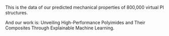 This is the data of our predicted mechanical properties of 800,000 virtual PI structures.

And our work is: Unveiling High-Performance Polyimides and Their Composites Through Explainable Machine Learning.
